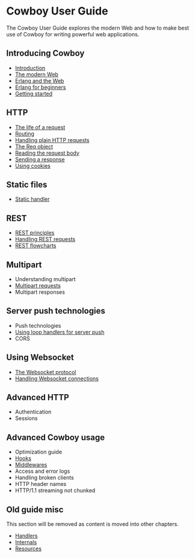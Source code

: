 Cowboy User Guide
=================

The Cowboy User Guide explores the modern Web and how to make
best use of Cowboy for writing powerful web applications.

Introducing Cowboy
------------------

 *  [Introduction](introduction.md)
 *  [The modern Web](modern_web.md)
 *  [Erlang and the Web](erlang_web.md)
 *  [Erlang for beginners](erlang_beginners.md)
 *  [Getting started](getting_started.md)

HTTP
----

 *  [The life of a request](http_req_life.md)
 *  [Routing](routing.md)
 *  [Handling plain HTTP requests](http_handlers.md)
 *  [The Req object](req.md)
 *  [Reading the request body](req_body.md)
 *  [Sending a response](resp.md)
 *  [Using cookies](cookies.md)

Static files
------------

 *  [Static handler](static_handlers.md)

REST
----

 *  [REST principles](rest_principles.md)
 *  [Handling REST requests](rest_handlers.md)
 *  [REST flowcharts](rest_flowcharts.md)

Multipart
---------

 *  Understanding multipart
 *  [Multipart requests](multipart_req.md)
 *  Multipart responses

Server push technologies
------------------------

 *  Push technologies
 *  [Using loop handlers for server push](loop_handlers.md)
 *  CORS

Using Websocket
---------------

 *  [The Websocket protocol](ws_protocol.md)
 *  [Handling Websocket connections](ws_handlers.md)

Advanced HTTP
-------------

 *  Authentication
 *  Sessions

Advanced Cowboy usage
---------------------

 *  Optimization guide
 *  [Hooks](hooks.md)
 *  [Middlewares](middlewares.md)
 *  Access and error logs
 *  Handling broken clients
   *  HTTP header names
   *  HTTP/1.1 streaming not chunked

Old guide misc
--------------

This section will be removed as content is moved into other chapters.

 *  [Handlers](handlers.md)
 *  [Internals](internals.md)
 *  [Resources](resources.md)
